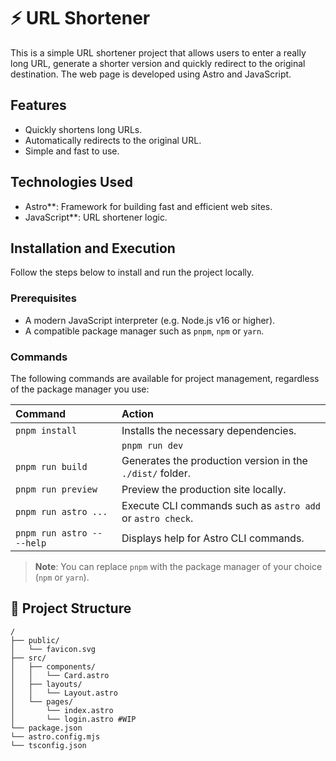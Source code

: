 # ⚡ URL Shortener

This is a simple URL shortener project that allows users to enter a really long URL, generate a shorter version and quickly redirect to the original destination. The web page is developed using Astro and JavaScript.

## Features

- Quickly shortens long URLs.
- Automatically redirects to the original URL.
- Simple and fast to use.

## Technologies Used

- Astro**: Framework for building fast and efficient web sites.
- JavaScript**: URL shortener logic.

## Installation and Execution

Follow the steps below to install and run the project locally.

### Prerequisites

- A modern JavaScript interpreter (e.g. Node.js v16 or higher).
- A compatible package manager such as `pnpm`, `npm` or `yarn`.

### Commands

The following commands are available for project management, regardless of the package manager you use:

| Command | Action |
| :------------------------- | :------------------------------------------------ |
| `pnpm install` | Installs the necessary dependencies.              |
| | `pnpm run dev` | Start the development server on `localhost:4321`. |
| `pnpm run build` | Generates the production version in the `./dist/` folder. |
| `pnpm run preview` | Preview the production site locally.    |
| `pnpm run astro ...` | Execute CLI commands such as `astro add` or `astro check`. |
| `pnpm run astro -- --help` | Displays help for Astro CLI commands.     |

> **Note**: You can replace `pnpm` with the package manager of your choice (`npm` or `yarn`).

## 🚀 Project Structure

```text
/
├── public/
│   └── favicon.svg
├── src/
│   ├── components/
│   │   └── Card.astro
│   ├── layouts/
│   │   └── Layout.astro
│   └── pages/
│       └── index.astro
│       └── login.astro #WIP
└── package.json
└── astro.config.mjs
└── tsconfig.json
```